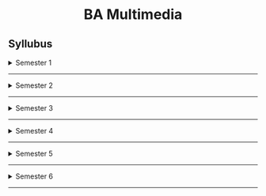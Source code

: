 

<h1 align=center>BA Multimedia</h1>

## Syllubus

<details>
   <summary>Semester 1</summary>
<br>
   






</details>

******

<details>
   <summary>Semester 2</summary>
<br>

* Common course: English-1
* Common course: English-2
* Common course: Additional Language 
* Core Course 2: Creativity and Design Skills 
* Complementary course 3: Journalism
* Complementary course 4:  Visual Communication





</details>

******

<details>
   <summary>Semester 3</summary>
<br>
   
* General Course 1   
* General Course 2 
* Core Course 3: Media Publishing 
* Core Course 4: Computer Graphics
* Core Course 5: Digital Photography
* Core Course 6: Media Publishing & Computer Graphics (Practical) 
* Core Course 7: Digital Photography (Practical) 
* Complementary course 5:  Journalism
* Complementary course 6:  Visual Communication


</details>

******

<details>
   <summary>Semester 4</summary>
<br>
   
* Introduction to Cinematography
* Fundamentals of Web Designing
* Journalism
* Visual Communication
* Introduction to Cinematography (Practical)
* General Courses






</details>

******

<details>
   <summary>Semester 5</summary>
<br>
   
* 






</details>

******

<details>
   <summary>Semester 6</summary>
<br>
   
* 





</details>

******

